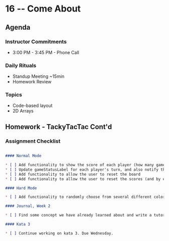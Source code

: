 # 16 -- Come About

## Agenda

### Instructor Commitments

* 3:00 PM - 3:45 PM - Phone Call

### Daily Rituals

* Standup Meeting ~15min
* Homework Review

### Topics

* Code-based layout
* 2D Arrays

## Homework - TackyTacTac Cont'd


### Assignment Checklist
```markdown

#### Normal Mode

* [ ] Add functionality to show the score of each player (how many games won) as well as how many games were a stalemate
* [ ] Update gameStatusLabel for each player's turn, and also notify the user when a player has won
* [ ] Add functionality to allow the user to reset the board
* [ ] Add functionality to allow the user to reset the scores (and by extension, the board as well)

#### Hard Mode

* [ ] Add functionality to randomly choose from several different colors for each player so each game shows different sets of game board colors

#### Journal, Week 2

* [ ] Find some concept we have already learned about and write a tutorial about it. It could be a framework or set of classes in the iOS SDK, or some concept from Swift we've used in class or in homework. For tonight, just perform some research about which concept you'd like to cover and maybe make some bullet points on the major areas you'd like to cover in your tutorial.

#### Kata 3

* [ ] Continue working on kata 3. Due Wednesday.
```
